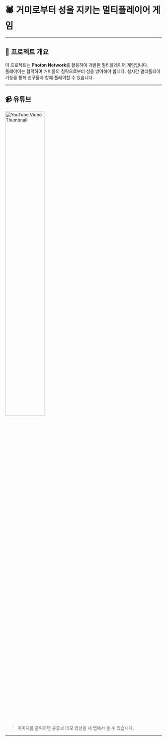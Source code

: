# 🕷️ 거미로부터 성을 지키는 멀티플레이어 게임
---

## 🌟 프로젝트 개요

이 프로젝트는 **Photon Network**를 활용하여 개발된 멀티플레이어 게임입니다.  
플레이어는 협력하여 거미들의 침략으로부터 성을 방어해야 합니다. 
실시간 멀티플레이 기능을 통해 친구들과 함께 플레이할 수 있습니다.

---

## 📹 유튜브

<div>
  <a href="https://www.youtube.com/watch?v=XHuLx_rs70Y" target="_blank">
    <img src="https://img.youtube.com/vi/XHuLx_rs70Y/0.jpg" alt="YouTube Video Thumbnail" style="width: 50%; max-width: 300px; height: auto;">
  </a>
</div>

> 이미지를 클릭하면 유튜브 데모 영상을 새 탭에서 볼 수 있습니다.

---
